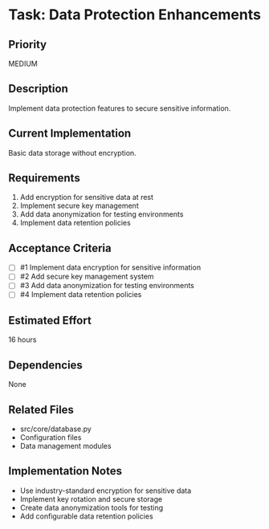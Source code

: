 # Task: Data Protection Enhancements

## Priority
MEDIUM

## Description
Implement data protection features to secure sensitive information.

## Current Implementation
Basic data storage without encryption.

## Requirements
1. Add encryption for sensitive data at rest
2. Implement secure key management
3. Add data anonymization for testing environments
4. Implement data retention policies

## Acceptance Criteria
<!-- AC:BEGIN -->
- [ ] #1 Implement data encryption for sensitive information
- [ ] #2 Add secure key management system
- [ ] #3 Add data anonymization for testing environments
- [ ] #4 Implement data retention policies
<!-- AC:END -->

## Estimated Effort
16 hours

## Dependencies
None

## Related Files
- src/core/database.py
- Configuration files
- Data management modules

## Implementation Notes
- Use industry-standard encryption for sensitive data
- Implement key rotation and secure storage
- Create data anonymization tools for testing
- Add configurable data retention policies